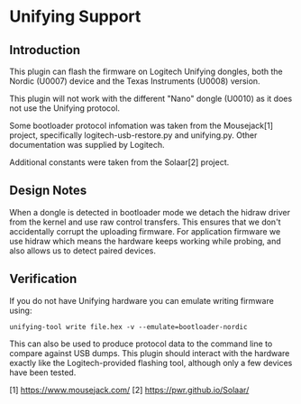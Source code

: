 Unifying Support
================

Introduction
------------

This plugin can flash the firmware on Logitech Unifying dongles, both the
Nordic (U0007) device and the Texas Instruments (U0008) version.

This plugin will not work with the different "Nano" dongle (U0010) as it does
not use the Unifying protocol.

Some bootloader protocol infomation was taken from the Mousejack[1] project,
specifically logitech-usb-restore.py and unifying.py. Other documentation was
supplied by Logitech.

Additional constants were taken from the Solaar[2] project.

Design Notes
------------

When a dongle is detected in bootloader mode we detach the hidraw driver from
the kernel and use raw control transfers. This ensures that we don't accidentally
corrupt the uploading firmware. For application firmware we use hidraw which
means the hardware keeps working while probing, and also allows us to detect
paired devices.

Verification
------------

If you do not have Unifying hardware you can emulate writing firmware using:

    unifying-tool write file.hex -v --emulate=bootloader-nordic

This can also be used to produce protocol data to the command line to compare
against USB dumps. This plugin should interact with the hardware exactly like
the Logitech-provided flashing tool, although only a few devices have been
tested.

[1] https://www.mousejack.com/
[2] https://pwr.github.io/Solaar/
